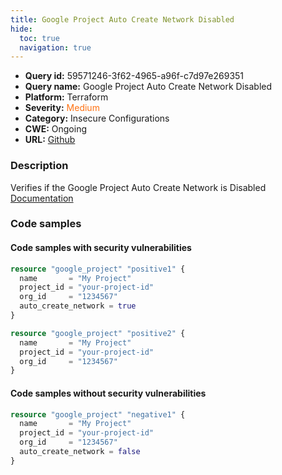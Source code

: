 ```yaml
---
title: Google Project Auto Create Network Disabled
hide:
  toc: true
  navigation: true
---
```


<style>
  .highlight .hll {
    background-color: #ff171742;
  }
  .md-content {
    max-width: 1100px;
    margin: 0 auto;
  }
</style>

-   **Query id:** 59571246-3f62-4965-a96f-c7d97e269351
-   **Query name:** Google Project Auto Create Network Disabled
-   **Platform:** Terraform
-   **Severity:** <span style="color:#ff7213">Medium</span>
-   **Category:** Insecure Configurations
-   **CWE:** Ongoing
-   **URL:** [Github](https://github.com/Checkmarx/kics/tree/master/assets/queries/terraform/gcp/google_project_auto_create_network_disabled)

### Description
Verifies if the Google Project Auto Create Network is Disabled<br>
[Documentation](https://registry.terraform.io/providers/hashicorp/google/latest/docs/resources/google_project)

### Code samples
#### Code samples with security vulnerabilities
```tf title="Positive test num. 1 - tf file" hl_lines="8 5"
resource "google_project" "positive1" {
  name       = "My Project"
  project_id = "your-project-id"
  org_id     = "1234567"
  auto_create_network = true
}

resource "google_project" "positive2" {
  name       = "My Project"
  project_id = "your-project-id"
  org_id     = "1234567"
}

```


#### Code samples without security vulnerabilities
```tf title="Negative test num. 1 - tf file"
resource "google_project" "negative1" {
  name       = "My Project"
  project_id = "your-project-id"
  org_id     = "1234567"
  auto_create_network = false
}

```
